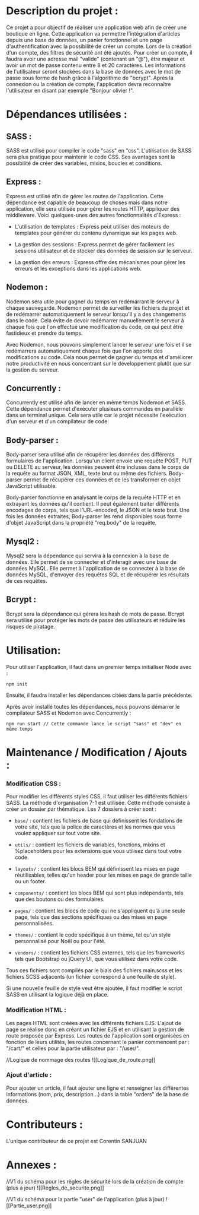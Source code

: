 # Description du projet :

Ce projet a pour objectif de réaliser une application web afin de créer une boutique en ligne. Cette application va permettre l'intégration d'articles depuis une base de données, un panier fonctionnel et une page d'authentification avec la possibilité de créer un compte. Lors de la création d'un compte, des filtres de sécurité ont été ajoutés. Pour créer un compte, il faudra avoir une adresse mail "valide" (contenant un "@"), être majeur et avoir un mot de passe contenu entre 8 et 20 caractères. Les informations de l'utilisateur seront stockées dans la base de données avec le mot de passe sous forme de hash grâce à l'algorithme de "bcrypt". Après la connexion ou la création de compte, l'application devra reconnaître l'utilisateur en disant par exemple "Bonjour olivier !".

# Dépendances utilisées :

## SASS :

SASS est utilisé pour compiler le code "sass" en "css". L'utilisation de SASS sera plus pratique pour maintenir le code CSS. Ses avantages sont la possibilité de créer des variables, mixins, boucles et conditions.

## Express :

Express est utilisé afin de gérer les routes de l'application. Cette dépendance est capable de beaucoup de choses mais dans notre application, elle sera utilisée pour gérer les routes HTTP, appliquer des middleware. Voici quelques-unes des autres fonctionnalités d'Express :
  
-   L'utilisation de templates : Express peut utiliser des moteurs de templates pour générer du contenu dynamique sur les pages web.
    
-   La gestion des sessions : Express permet de gérer facilement les sessions utilisateur et de stocker des données de session sur le serveur.
    
-   La gestion des erreurs : Express offre des mécanismes pour gérer les erreurs et les exceptions dans les applications web.

## Nodemon :

Nodemon sera utile pour gagner du temps en redémarrant le serveur à chaque sauvegarde. Nodemon permet de surveiller les fichiers du projet et de redémarrer automatiquement le serveur lorsqu'il y a des changements dans le code. Cela évite de devoir redémarrer manuellement le serveur à chaque fois que l'on effectue une modification du code, ce qui peut être fastidieux et prendre du temps.

Avec Nodemon, nous pouvons simplement lancer le serveur une fois et il se redémarrera automatiquement chaque fois que l'on apporte des modifications au code. Cela nous permet de gagner du temps et d'améliorer notre productivité en nous concentrant sur le développement plutôt que sur la gestion du serveur.

## Concurrently :

Concurrently est utilisé afin de lancer en même temps Nodemon et SASS. Cette dépendance permet d'exécuter plusieurs commandes en parallèle dans un terminal unique. Cela sera utile car le projet nécessite l'exécution d'un serveur et d'un compilateur de code.

## Body-parser :

Body-parser sera utilisé afin de récupérer les données des différents formulaires de l'application. Lorsqu'un client envoie une requête POST, PUT ou DELETE au serveur, les données peuvent être incluses dans le corps de la requête au format JSON, XML, texte brut ou même des fichiers. Body-parser permet de récupérer ces données et de les transformer en objet JavaScript utilisable.

Body-parser fonctionne en analysant le corps de la requête HTTP et en extrayant les données qu'il contient. Il peut également traiter différents encodages de corps, tels que l'URL-encoded, le JSON et le texte brut. Une fois les données extraites, Body-parser les rend disponibles sous forme d'objet JavaScript dans la propriété "req.body" de la requête.

## Mysql2 :

Mysql2 sera la dépendance qui servira à la connexion à la base de données. Elle permet de se connecter et d'interagir avec une base de données MySQL. Elle permet à l'application de se connecter à la base de données MySQL, d'envoyer des requêtes SQL et de récupérer les résultats de ces requêtes.

## Bcrypt :

Bcrypt sera la dépendance qui gérera les hash de mots de passe. Bcrypt sera utilisé pour protéger les mots de passe des utilisateurs et réduire les risques de piratage.

# Utilisation:

Pour utiliser l'application, il faut dans un premier temps initialiser Node avec : 

```node
npm init
```

Ensuite, il faudra installer les dépendances citées dans la partie précédente.

Après avoir installé toutes les dépendances, nous pouvons démarrer le compilateur SASS et Nodemon avec Concurrently :

```node
npm run start // Cette commande lance le script "sass" et "dev" en même temps
```

# Maintenance / Modification / Ajouts :

### Modification CSS :

Pour modifier les différents styles CSS, il faut utiliser les différents fichiers SASS. La méthode d'organisation 7-1 est utilisée. Cette méthode consiste à créer un dossier par thématique. Les 7 dossiers à créer sont : 

- `base/` : contient les fichiers de base qui définissent les fondations de votre site, tels que la police de caractères et les normes que vous voulez appliquer sur tout votre site.
    
- `utils/` : contient les fichiers de variables, fonctions, mixins et %placeholders pour les extensions que vous utilisez dans tout votre code.
    
- `layouts/` : contient les blocs BEM qui définissent les mises en page réutilisables, telles qu'un header pour les mises en page de grande taille ou un footer.
    
- `components/` : contient les blocs BEM qui sont plus indépendants, tels que des boutons ou des formulaires.
    
- `pages/` : contient les blocs de code qui ne s'appliquent qu'à une seule page, tels que des sections spécifiques ou des mises en page personnalisées.
    
- `themes/` : contient le code spécifique à un thème, tel qu'un style personnalisé pour Noël ou pour l'été.
    
- `vendors/` : contient les fichiers CSS externes, tels que les frameworks tels que Bootstrap ou jQuery UI, que vous utilisez dans votre code.

Tous ces fichiers sont compilés par le biais des fichiers main.scss et les fichiers SCSS adjacents (un fichier correspond à une feuille de style). 

Si une nouvelle feuille de style veut être ajoutée, il faut modifier le script SASS en utilisant la logique déjà en place. 

### Modification HTML :

Les pages HTML sont créées avec les différents fichiers EJS. L'ajout de page se réalise donc en créant un fichier EJS et en utilisant la gestion de route proposée par Express. Les routes de l'application sont organisées en fonction de leurs utilités, les routes concernant le panier commencent par : "/cart/" et celles pour la partie utilisateur par : "/user/". 

//Logique de nommage des routes
![[Logique_de_route.png]]

### Ajout d'article :

Pour ajouter un article, il faut ajouter une ligne et renseigner les différentes informations (nom, prix, description...) dans la table "orders" de la base de données.

# Contributeurs :

L'unique contributeur de ce projet est Corentin SANJUAN

# Annexes :

//V1 du schéma pour les règles de sécurité lors de la création de compte (plus à jour) 
![[Regles_de_securite.png]]

//V1 du schéma pour la partie "user" de l'application (plus à jour)
![[Partie_user.png]]